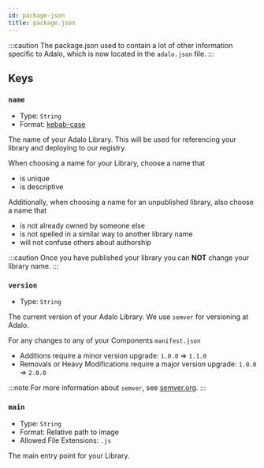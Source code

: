 ```yaml
---
id: package-json
title: package.json
---
```

<!-- TODO: this is the same as the other package.json page, is there any way to make them different -->
:::caution
The package.json used to contain a lot of other information specific to Adalo, which is now located in the `adalo.json` file.
:::

## Keys

### `name`

- Type: `String`
- Format: [kebab-case](https://en.wiktionary.org/wiki/kebab_case)

The name of your Adalo Library. This will be used for referencing your library and deploying to our registry.

When choosing a name for your Library, choose a name that

- is unique
- is descriptive

Additionally, when choosing a name for an unpublished library, also choose a name that

- is not already owned by someone else
- is not spelled in a similar way to another library name
- will not confuse others about authorship

:::caution
Once you have published your library you can **NOT** change your library name.
:::

### `version`

- Type: `String`

The current version of your Adalo Library. We use `semver` for versioning at Adalo.

For any changes to any of your Components `manifest.json`

- Additions require a minor version upgrade: `1.0.0` => `1.1.0`
- Removals or Heavy Modifications require a major version upgrade: `1.0.0` => `2.0.0`

:::note
For more information about `semver`, see [semver.org](https://semver.org/).
:::

### `main`

- Type: `String`
- Format: Relative path to image
- Allowed File Extensions: `.js`

The main entry point for your Library.
